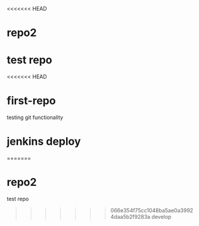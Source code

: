 <<<<<<< HEAD
# repo2
test repo
=======
<<<<<<< HEAD
# first-repo
testing git functionality
# jenkins deploy
=======
# repo2
test repo
>>>>>>> 066e354f75cc1048ba5ae0a39924daa5b2f9283a
>>>>>>> develop
